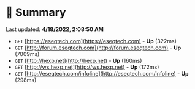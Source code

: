 # 📖 Summary
Last updated: **4/18/2022, 2:08:50 AM**

- `GET` [https://eseqtech.com](https://eseqtech.com) - **Up** (322ms)
- `GET` [http://forum.eseqtech.com](http://forum.eseqtech.com) - **Up** (7009ms)
- `GET` [http://hexp.net](http://hexp.net) - **Up** (160ms)
- `GET` [http://ws.hexp.net](http://ws.hexp.net) - **Up** (172ms)
- `GET` [http://eseqtech.com/infoline](http://eseqtech.com/infoline) - **Up** (298ms)
